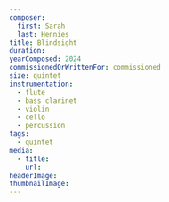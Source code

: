 ```yaml
---
composer:
  first: Sarah
  last: Hennies
title: Blindsight
duration: 
yearComposed: 2024
commissionedOrWrittenFor: commissioned
size: quintet
instrumentation:
  - flute
  - bass clarinet
  - violin
  - cello
  - percussion
tags:
  - quintet
media:
  - title:
    url:
headerImage: 
thumbnailImage: 
---
```

